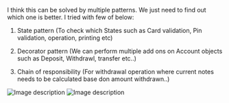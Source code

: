 I think this can be solved by multiple patterns. We just need to find out which one is better. I tried with few of below:
1) State pattern (To check which States such as Card validation, Pin validation, operation, printing etc)

2) Decorator pattern (We can perform multiple add ons on Account objects such as Deposit, Withdrawl, transfer etc..)

3) Chain of responsibility (For withdrawal operation where current notes needs to be calculated base don amount withdrawn..)



![Image description](https://github.com/adityakumar1309/learning/blob/master/images/atm_class_2.png)
![Image description](https://github.com/adityakumar1309/learning/blob/master/images/atm_class_diagram.png)
